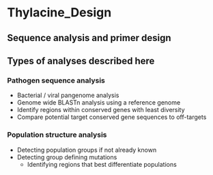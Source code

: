 # Thylacine_Design

## Sequence analysis and primer design

## Types of analyses described here
### Pathogen sequence analysis
* Bacterial / viral pangenome analysis
* Genome wide BLASTn analysis using a reference genome 
* Identify regions within conserved genes with least diversity 
* Compare potential target conserved gene sequences to off-targets 

### Population structure analysis 
* Detecting population groups if not already known
* Detecting group defining mutations
	* Identifying regions that best differentiate populations

